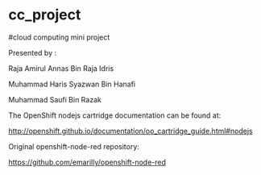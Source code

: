 # cc_project

#cloud computing mini project

Presented by :

Raja Amirul Annas Bin Raja Idris

Muhammad Haris Syazwan Bin Hanafi

Muhammad Saufi Bin Razak


The OpenShift nodejs cartridge documentation can be found at:

http://openshift.github.io/documentation/oo_cartridge_guide.html#nodejs

Original openshift-node-red repository: 

https://github.com/emarilly/openshift-node-red
